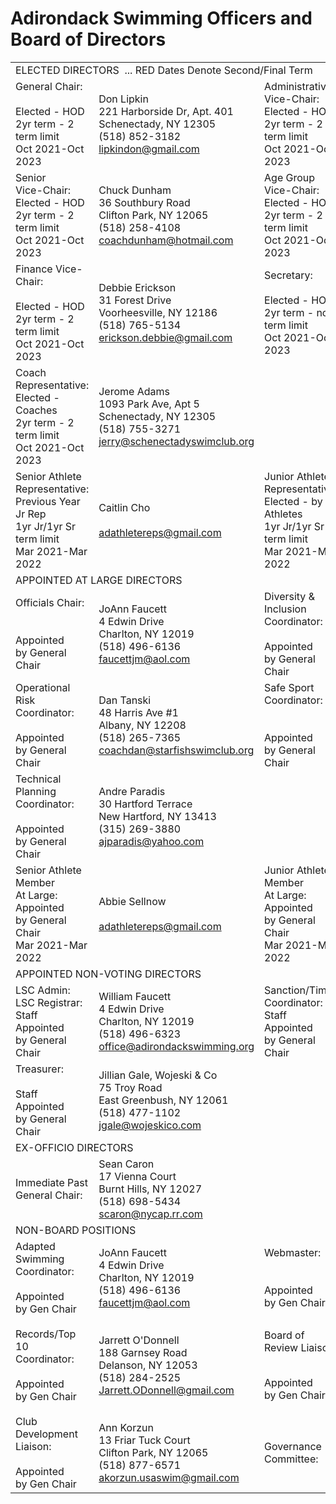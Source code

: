 # Adirondack Swimming Officers and Board of Directors
<table>
    <tbody>
        <tr>
            <td colspan="4">
                ELECTED DIRECTORS&nbsp; ... RED Dates Denote Second/Final Term
            </td>
        </tr>
        <tr>
            <td>
                General Chair:
                <br>
                <br>
                Elected - HOD
                <br>
                2yr term - 2 term limit
                <br>
                Oct 2021-Oct 2023
            </td>
            <td>
                Don Lipkin
                <br>
                221 Harborside Dr, Apt. 401
                <br>
                Schenectady, NY 12305
                <br>
                (518) 852-3182
                <br>
                <a href="mailto:lipkindon@gmail.com">lipkindon@gmail.com</a>
            </td>
            <td>
                Administrative
                <br>
                Vice-Chair:
                <br>
                Elected - HOD
                <br>
                2yr term - 2 term limit
                <br>
                Oct 2021-Oct 2023
            </td>
            <td>
                Marco Greico
                <br>
                115 Paris Road
                <br>
                New Hartford, NY 13413
                <br>
                (315) 520-5746
                <br>
                <a href="mailto:mgreicoadlsc@yahoo.com">mgreicoadlsc@yahoo.com</a>
            </td>
        </tr>
        <tr>
            <td>
                Senior
                <br>
                Vice-Chair:
                <br>
                Elected - HOD
                <br>
                2yr term - 2 term limit
                <br>
                Oct 2021-Oct 2023
            </td>
            <td>
                Chuck Dunham
                <br>
                36 Southbury Road
                <br>
                Clifton Park, NY 12065
                <br>
                (518) 258-4108
                <br>
                <a href="mailto:coachdunham@hotmail.com">coachdunham@hotmail.com</a>
            </td>
            <td>
                Age Group
                <br>
                Vice-Chair:
                <br>
                Elected - HOD
                <br>
                2yr term - 2 term limit
                <br>
                Oct 2021-Oct 2023
            </td>
            <td>
                Jenn Dixon
                <br>
                221 Victoria Drive
                <br>
                Delanson, NY 12053
                <br>
                (518) 895-9500
                <br>
                <a href="mailto:jdixon@cdymca.org">jdixon@cdymca.org</a>
            </td>
        </tr>
        <tr>
            <td>
                Finance Vice-Chair:
                <br>
                <br>
                Elected - HOD
                <br>
                2yr term - 2 term limit
                <br>
                Oct 2021-Oct 2023
            </td>
            <td>
                Debbie Erickson
                <br>
                31 Forest Drive
                <br>
                Voorheesville, NY 12186
                <br>
                (518) 765-5134
                <br>
                <a href="mailto:erickson.debbie@gmail.com">erickson.debbie@gmail.com</a>
            </td>
            <td>
                Secretary:
                <br>
                <br>
                Elected - HOD
                <br>
                2yr term - no term limit
                <br>
                Oct 2021-Oct 2023
            </td>
            <td>
                Penny Sorbello
                <br>
                3 Concord Road
                <br>
                Glenmont, NY 12077
                <br>
                (845) 235-3393
                <br>
                <a href="mailto:pennysorbello@msn.com">pennysorbello@msn.com</a>
            </td>
        </tr>
        <tr>
            <td>
                Coach
                <br>
                Representative:
                <br>
                Elected - Coaches
                <br>
                2yr term - 2 term limit
                <br>
                Oct 2021-Oct 2023
            </td>
            <td>
                Jerome Adams
                <br>
                1093 Park Ave, Apt 5
                <br>
                Schenectady, NY 12305
                <br>
                (518) 755-3271
                <br>
                <a href="mailto:jerry@schenectadyswimclub.org">jerry@schenectadyswimclub.org</a>
            </td>
            <td>
                &nbsp;
            </td>
            <td>
                <br>
                &nbsp;
            </td>
        </tr>
        <tr>
            <td>
                Senior Athlete
                <br>
                Representative:
                <br>
                Previous Year Jr Rep
                <br>
                1yr Jr/1yr Sr term limit
                <br>
                Mar 2021-Mar 2022
            </td>
            <td>
                Caitlin Cho
                <br>
                <br>
                <a href="mailto:adathletereps@gmail.com">adathletereps@gmail.com</a>
            </td>
            <td>
                Junior Athlete
                <br>
                Representative:
                <br>
                Elected - by Athletes
                <br>
                1yr Jr/1yr Sr term limit
                <br>
                Mar 2021-Mar 2022
            </td>
            <td>
                <p>
                    Katie Ferreira
                </p>
                <p>
                    <a href="mailto:adathletereps@gmail.com">adathletereps@gmail.com</a>
                </p>
            </td>
        </tr>
        <tr>
            <td colspan="4">
                APPOINTED AT LARGE DIRECTORS
            </td>
        </tr>
        <tr>
            <td>
                Officials Chair:
                <br>
                <br>
                <br>
                Appointed
                <br>
                by General Chair
            </td>
            <td>
                JoAnn Faucett
                <br>
                4 Edwin Drive
                <br>
                Charlton, NY 12019
                <br>
                (518) 496-6136
                <br>
                <a href="mailto:faucettjm@aol.com">faucettjm@aol.com</a>
            </td>
            <td>
                Diversity &amp; Inclusion
                <br>
                Coordinator:
                <br>
                <br>
                Appointed
                <br>
                by General Chair
            </td>
            <td>
                Rossi Maldonado
                <br>
                147 Winthrop Avenue
                <br>
                Albany, NY 12203
                <br>
                (518) 505-8600
                <br>
                <a href="mailto:rossim@saajcc.org">rossim@saajcc.org</a>
            </td>
        </tr>
        <tr>
            <td>
                Operational Risk
                <br>
                Coordinator:
                <br>
                <br>
                Appointed
                <br>
                by General Chair
            </td>
            <td>
                Dan Tanski
                <br>
                48 Harris Ave #1
                <br>
                Albany, NY 12208
                <br>
                (518) 265-7365
                <br>
                <a href="mailto:coachdan@starfishswimclub.org">coachdan@starfishswimclub.org</a>
            </td>
            <td>
                Safe Sport Coordinator:
                <br>
                <br>
                <br>
                Appointed
                <br>
                by General Chair
            </td>
            <td>
                Sean Caron
                <br>
                17 Vienna Court
                <br>
                Burnt Hills, NY 12027
                <br>
                (518) 698-5434
                <br>
                <a href="mailto:scaron@nycap.rr.com">scaron@nycap.rr.com</a>
            </td>
        </tr>
        <tr>
            <td>
                Technical Planning
                <br>
                Coordinator:
                <br>
                <br>
                Appointed
                <br>
                by General Chair
            </td>
            <td>
                Andre Paradis
                <br>
                30 Hartford Terrace
                <br>
                New Hartford, NY 13413
                <br>
                (315) 269-3880
                <br>
                <a href="mailto:ajparadis@yahoo.com">ajparadis@yahoo.com</a>
            </td>
            <td>
                &nbsp;
            </td>
            <td>
                &nbsp;
            </td>
        </tr>
        <tr>
            <td>
                Senior Athlete Member
                <br>
                At Large:
                <br>
                Appointed
                <br>
                by General Chair
                <br>
                Mar 2021-Mar 2022
            </td>
            <td>
                Abbie Sellnow
                <br>
                <br>
                <a href="mailto:adathletereps@gmail.com">adathletereps@gmail.com</a>
            </td>
            <td>
                Junior Athlete Member
                <br>
                At Large:
                <br>
                Appointed
                <br>
                by General Chair
                <br>
                Mar 2021-Mar 2022
            </td>
            <td>
                <p>
                    Jenna Hart
                </p>
                <p>
                    <a href="mailto:adathletereps@gmail.com">adathletereps@gmail.com</a>
                </p>
            </td>
        </tr>
        <tr>
            <td colspan="4">
                APPOINTED NON-VOTING DIRECTORS
            </td>
        </tr>
        <tr>
            <td>
                LSC Admin:
                <br>
                LSC Registrar:
                <br>
                Staff
                <br>
                Appointed
                <br>
                by General Chair
            </td>
            <td>
                William Faucett
                <br>
                4 Edwin Drive
                <br>
                Charlton, NY 12019
                <br>
                (518) 496-6323
                <br>
                <a href="mailto:office@adirondackswimming.org">office@adirondackswimming.org</a>
            </td>
            <td>
                Sanction/Times
                <br>
                Coordinator:
                <br>
                Staff
                <br>
                Appointed
                <br>
                by General Chair
            </td>
            <td>
                William Faucett
                <br>
                4 Edwin Drive
                <br>
                Charlton, NY 12019
                <br>
                (518) 496-6323
                <br>
                <a href="mailto:wfaucett@adirondackswimming.org">wfaucett@adirondackswimming.org</a>
            </td>
        </tr>
        <tr>
            <td>
                Treasurer:
                <br>
                <br>
                Staff
                <br>
                Appointed
                <br>
                by General Chair
            </td>
            <td>
                Jillian Gale, Wojeski &amp; Co
                <br>
                75 Troy Road
                <br>
                East Greenbush, NY 12061
                <br>
                (518) 477-1102
                <br>
                <a href="mailto:jgale@wojeskico.com">jgale@wojeskico.com</a>
            </td>
            <td>
                &nbsp;
            </td>
            <td>
                &nbsp;
            </td>
        </tr>
        <tr>
            <td colspan="4">
                EX-OFFICIO DIRECTORS
            </td>
        </tr>
        <tr>
            <td>
                Immediate Past
                <br>
                General Chair:
            </td>
            <td>
                Sean Caron
                <br>
                17 Vienna Court
                <br>
                Burnt Hills, NY 12027
                <br>
                (518) 698-5434
                <br>
                <a href="mailto:scaron@nycap.rr.com">scaron@nycap.rr.com</a>
            </td>
            <td>
                &nbsp;
            </td>
            <td>
                &nbsp;
            </td>
        </tr>
        <tr>
            <td colspan="4">
                NON-BOARD POSITIONS
            </td>
        </tr>
        <tr>
            <td>
                Adapted Swimming
                <br>
                Coordinator:
                <br>
                <br>
                Appointed
                <br>
                by Gen Chair
            </td>
            <td>
                JoAnn Faucett
                <br>
                4 Edwin Drive
                <br>
                Charlton, NY 12019
                <br>
                (518) 496-6136
                <br>
                <a href="mailto:faucettjm@aol.com">faucettjm@aol.com</a>
            </td>
            <td>
                Webmaster:
                <br>
                <br>
                <br>
                Appointed
                <br>
                by Gen Chair
            </td>
            <td>
                William Faucett
                <br>
                4 Edwin Drive
                <br>
                Charlton, NY 12019
                <br>
                (518) 496-6323
                <br>
                <a href="mailto:wfaucett@adirondackswimming.org">wfaucett@adirondackswimming.org</a>
            </td>
        </tr>
        <tr>
            <td>
                Records/Top 10
                <br>
                Coordinator:
                <br>
                <br>
                Appointed
                <br>
                by Gen Chair
            </td>
            <td>
                Jarrett O'Donnell
                <br>
                188 Garnsey Road
                <br>
                Delanson, NY 12053
                <br>
                (518) 284-2525
                <br>
                <a href="mailto:Jarrett.ODonnell@gmail.com">Jarrett.ODonnell@gmail.com</a>
            </td>
            <td>
                <p>
                    Board of Review Liaison
                    <br>
                    &nbsp;
                </p>
                <p>
                    Appointed
                    <br>
                    by Gen Chair
                </p>
            </td>
            <td>
                Sean Caron
                <br>
                17 Vienna Court
                <br>
                Burnt Hills, NY 12027
                <br>
                (518) 698-5434
                <br>
                <a href="mailto:scaron@nycap.rr.com">scaron@nycap.rr.com</a>
            </td>
        </tr>
        <tr>
            <td>
                Club Development
                <br>
                Liaison:
                <br>
                <br>
                Appointed
                <br>
                by Gen Chair
            </td>
            <td>
                Ann Korzun
                <br>
                13 Friar Tuck Court
                <br>
                Clifton Park, NY 12065
                <br>
                (518) 877-6571
                <br>
                <a href="mailto:akorzun.usaswim@gmail.com">akorzun.usaswim@gmail.com</a>
            </td>
            <td>
                Governance
                <br>
                Committee:
            </td>
            <td>
                Travis Nelson
                <br>
                Rob MacLeod (Chair)
                <br>
                Caitlin Cho
                <br>
                Jill Greanleaf
            </td>
        </tr>
    </tbody>
</table>